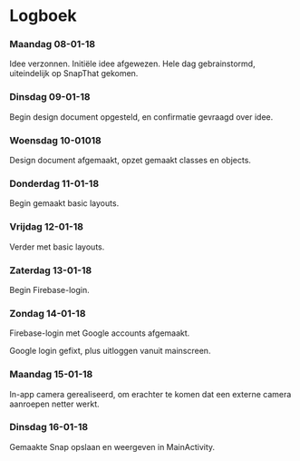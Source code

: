 # Logboek

### Maandag 08-01-18

Idee verzonnen. Initiële idee afgewezen. Hele dag gebrainstormd, uiteindelijk op SnapThat gekomen.

### Dinsdag 09-01-18

Begin design document opgesteld, en confirmatie gevraagd over idee.

### Woensdag 10-01018

Design document afgemaakt, opzet gemaakt classes en objects.

### Donderdag 11-01-18

Begin gemaakt basic layouts.

### Vrijdag 12-01-18

Verder met basic layouts.

### Zaterdag 13-01-18

Begin Firebase-login.

### Zondag 14-01-18

Firebase-login met Google accounts afgemaakt.

Google login gefixt, plus uitloggen vanuit mainscreen.

### Maandag 15-01-18

In-app camera gerealiseerd, om erachter te komen dat een externe camera aanroepen netter werkt.

### Dinsdag 16-01-18

Gemaakte Snap opslaan en weergeven in MainActivity.

